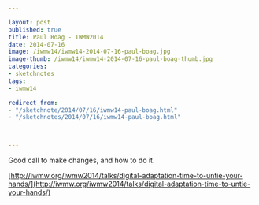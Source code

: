 ```yaml
---

layout: post
published: true
title: Paul Boag - IWMW2014
date: 2014-07-16
image: /iwmw14/iwmw14-2014-07-16-paul-boag.jpg
image-thumb: /iwmw14/iwmw14-2014-07-16-paul-boag-thumb.jpg
categories: 
- sketchnotes
tags: 
- iwmw14

redirect_from:
- "/sketchnote/2014/07/16/iwmw14-paul-boag.html"
- "/sketchnotes/2014/07/16/iwmw14-paul-boag.html"



---
```


Good call to make changes, and how to do it.

[http://iwmw.org/iwmw2014/talks/digital-adaptation-time-to-untie-your-hands/](http://iwmw.org/iwmw2014/talks/digital-adaptation-time-to-untie-your-hands/)